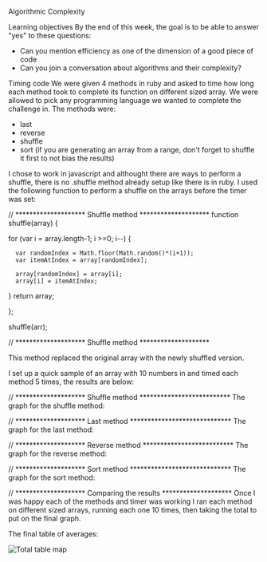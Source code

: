 Algorithmic Complexity

Learning objectives
By the end of this week, the goal is to be able to answer "yes" to these questions:

- Can you mention efficiency as one of the dimension of a good piece of code
- Can you join a conversation about algorithms and their complexity?

Timing code
We were given 4 methods in ruby and asked to time how long each method took to complete its function on different sized array. We were allowed to pick any programming language we wanted to complete the challenge in. The methods were:

- last
- reverse
- shuffle
- sort (if you are generating an array from a range, don't forget to shuffle it first to not bias the results)

I chose to work in javascript and althought there are ways to perform a shuffle, there is no .shuffle method already setup like there is in ruby. I used the following function to perform a shuffle on the arrays before the timer was set:

// ******************** Shuffle method ********************
function shuffle(array) {

  for (var i = array.length-1; i >=0; i--) {

      var randomIndex = Math.floor(Math.random()*(i+1));
      var itemAtIndex = array[randomIndex];

      array[randomIndex] = array[i];
      array[i] = itemAtIndex;
  }
  return array;

};

shuffle(arr);

// ******************** Shuffle method ********************

This method replaced the original array with the newly shuffled version.



I set up a quick sample of an array with 10 numbers in and timed each method 5 times, the results are below:



// ******************** Shuffle method **************************
The graph for the shuffle method:

// ******************** Last method *****************************
The graph for the last method:

// ******************** Reverse method **************************
The graph for the reverse method:

// ******************** Sort method *****************************
The graph for the sort method:



// ******************** Comparing the results ********************
Once I was happy each of the methods and timer was working I ran each method on different sized arrays, running each one 10 times, then taking the total to put on the final graph.

The final table of averages:


![Total table map](https://user-images.githubusercontent.com/37640287/49387674-5b6ed280-f71a-11e8-806f-16e18138ea9b.png)

